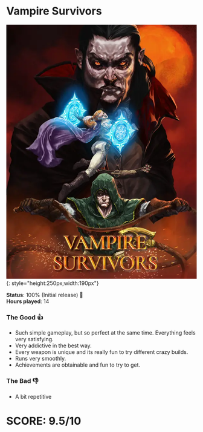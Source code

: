 # Vampire Survivors

![](VampireSurvivors.jpg){: style="height:250px;width:190px"}

**Status**: 100% (Initial release) 💯<br>
**Hours played**: 14<br>

### The Good 👍
- Such simple gameplay, but so perfect at the same time. Everything feels very satisfying.
- Very addictive in the best way.
- Every weapon is unique and its really fun to try different crazy builds.
- Runs very smoothly.
- Achievements are obtainable and fun to try to get.

### The Bad 👎
- A bit repetitive

# SCORE: 9.5/10
